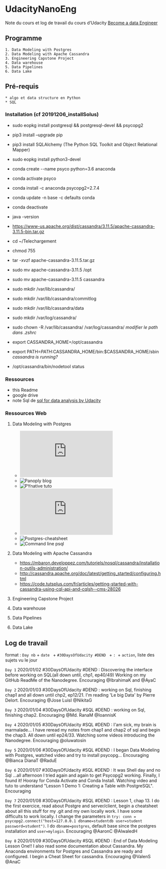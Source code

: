 ﻿# UdacityNanoEng

Note du cours et log de travail du cours d’Udacity [Become a data Engineer](https://www.udacity.com/nanodegree)

## Programme
	1. Data Modeling with Postgres
	2. Data Modeling with Apache Cassandra
	3. Engineering Capstone Project
	4. Data warehouse
	5. Data Pipelines
	6. Data Lake

## Pré-requis
	* algo et data structure en Python
	* SQL

### Installation (cf 20191206_installSolus)
* sudo eopkg install postgresql && postgresql-devel && psycopg2
* pip3 install –upgrade pip


* pip3 install SQLAlchemy (The Python SQL Toolkit and Object Relational Mapper)
* sudo eopkg install python3-devel 
* conda create --name psyco python=3.6 anaconda
* conda activate psyco
* conda install -c anaconda psycopg2=2.7.4
* conda update -n base -c defaults conda
* conda deactivate


* java -version
* https://www-us.apache.org/dist/cassandra/3.11.5/apache-cassandra-3.11.5-bin.tar.gz
* cd ~/Telechargement
* chmod 755
* tar -xvzf apache-cassandra-3.11.5.tar.gz
* sudo mv apache-cassandra-3.11.5 /opt
* sudo mv apache-cassandra-3.11.5 cassandra
* sudo mkdir /var/lib/cassandra/
* sudo mkdir /var/lib/cassandra/commitlog
* sudo mkdir /var/lib/cassandra/data
* sudo mkdir /var/log/cassandra/
* sudo chown -R <USER> /var/lib/cassandra/ /var/log/cassandra/
_modifier le path dans .zshrc_
* export CASSANDRA_HOME=/opt/cassandra
* export PATH=$PATH:$CASSANDRA_HOME/bin:$CASSANDRA_HOME/sbin
_cassandra is running?_
* /opt/cassandra/bin/nodetool status


### Ressources 
* this Readme
* google drive
* note Sql de [sql for data analysis by Udacity](https://www.udacity.com/course/sql-for-data-analysis--ud198)

### Ressources Web
1. Data Modeling with Postgres
	* ![PostgresSQL Manuel in french](https://docs.postgresql.fr/12/pg12.pdf)
	* ![Panoply blog](https://blog.panoply.io/connecting-jupyter-notebook-with-postgresql-for-python-data-analysis)
	* ![PYnative tuto](https://pynative.com/python-postgresql-tutorial/)
	* ![HOWTO PostgreSQL](http://www.gcolpart.com/howto/postgresql.php4)  
	* ![Postgres-cheatsheet](https://gist.github.com/Kartones/dd3ff5ec5ea238d4c546)
	* ![Command line psql](https://www.a2hosting.com/kb/developer-corner/postgresql/connect-to-postgresql-from-the-command-line)

2. Data Modeling with Apache Cassandra
	* https://mbaron.developpez.com/tutoriels/nosql/cassandra/installation-outils-administration/
	* http://cassandra.apache.org/doc/latest/getting_started/configuring.html
	* https://code.tutsplus.com/fr/articles/getting-started-with-cassandra-using-cql-api-and-cqlsh--cms-28026
	

3. Engineering Capstone Project
4. Data warehouse
5. Data Pipelines
6. Data Lake



## Log de travail

format : `Day nb` + `date ` + `#30DaysOfUdacity #DEND ` + `: `+ `action`, liste des sujets vu le jour

`Day 1` 2020/01/02 #30DaysOfUdacity #DEND : Discovering the interface before working on SQL(all down until, chp1, ep40/49) Working on my GitHub ReadMe of the Nanodegree. Encouraging @IbrahimaK and @AyaC

`Day 2` 2020/01/03 #30DaysOfUdacity #DEND : working on Sql, finishing chap1 and all down until chp2, ep12/21. I'm reading 'Le big Data' by Pierre Delort. Encouraging @Jose LuisI @NikitaG

`Day 3` 2020/01/04 #30DaysOfUdacity #SQL #DEND : working on Sql, finishing chap2. Encouraging @Md. RanaM @IoannisK 
	
`Day 4` 2020/01/05 #30DaysOfUdacity #SQL #DEND : I'am sick, my brain is marmalade... I have reread my notes from chap1 and chap2 of sql and begin the chap3. All down until ep24/33. Watching some videos introducing the Nanodegree. Encouraging 
@oluwatosin

`Day 5` 2020/01/06 #30DaysOfUdacity #SQL #DEND : I began Data Modeling with Postgres, watched video and try to install psycopg... Encouraging @Bianca DianaT  @RaduE

`Day 6` 2020/01/07 #30DaysOfUdacity #SQL #DEND : It was Shell day and no Sql ...all afternoon I tried again and again to get Psycopg2 working. Finally, I found it! Hooray for Conda Activate and Conda Install. Watching video and tuto to understand "Lesson 1 Demo 1: Creating a Table with PostgreSQL". Encouraging

`Day 7` 2020/01/08 #30DaysOfUdacity #SQL #DEND : Lesson 1, chap 13. I do the first exercice, read about Postgre and server/client, begin a cheatsheet about all this stuff for my .git and my own locally work. I have some difficults to work locally. I change the parameters in `try: conn = psycopg2.connect("host=127.0.0.1 dbname=studentdb user=student password=student")`. I do `dbname=postgres`, default base since the postgres installation and `user=mylogin`. Encouraging @AaronC @AlwaledH 

`Day 8` 2020/01/09 #30DaysOfUdacity #SQL #DEND : End of Data Modeling Lesson One!! I also read some documentation about Cassandra. My Anaconda environments for Postgres and Cassandra are ready and configured. I begin a Cheat Sheet for cassandra.  Encouraging @ValenS @AnaC 
